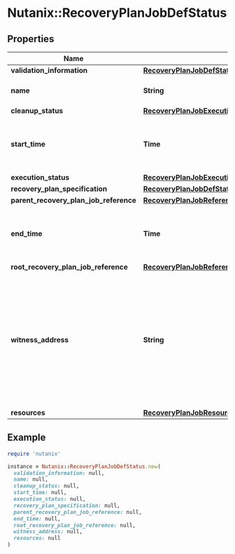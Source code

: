 # Nutanix::RecoveryPlanJobDefStatus

## Properties

| Name | Type | Description | Notes |
| ---- | ---- | ----------- | ----- |
| **validation_information** | [**RecoveryPlanJobDefStatusValidationInformation**](RecoveryPlanJobDefStatusValidationInformation.md) |  | [optional] |
| **name** | **String** | Recovery Plan Job name. |  |
| **cleanup_status** | [**RecoveryPlanJobExecutionPhasesStatus**](RecoveryPlanJobExecutionPhasesStatus.md) |  | [optional] |
| **start_time** | **Time** | Time when the Recovery Plan Job was created. | [optional] |
| **execution_status** | [**RecoveryPlanJobExecutionPhasesStatus**](RecoveryPlanJobExecutionPhasesStatus.md) |  | [optional] |
| **recovery_plan_specification** | [**RecoveryPlanJobDefStatusRecoveryPlanSpecification**](RecoveryPlanJobDefStatusRecoveryPlanSpecification.md) |  | [optional] |
| **parent_recovery_plan_job_reference** | [**RecoveryPlanJobReference**](RecoveryPlanJobReference.md) |  | [optional] |
| **end_time** | **Time** | Time when the Recovery Plan Job execution ended. | [optional] |
| **root_recovery_plan_job_reference** | [**RecoveryPlanJobReference**](RecoveryPlanJobReference.md) |  | [optional] |
| **witness_address** | **String** | Address of the witness, which has triggered this Recovery Plan Job. This will be same as Availability Zone URL, on which witness is deployed.  | [optional] |
| **resources** | [**RecoveryPlanJobResources**](RecoveryPlanJobResources.md) |  |  |

## Example

```ruby
require 'nutanix'

instance = Nutanix::RecoveryPlanJobDefStatus.new(
  validation_information: null,
  name: null,
  cleanup_status: null,
  start_time: null,
  execution_status: null,
  recovery_plan_specification: null,
  parent_recovery_plan_job_reference: null,
  end_time: null,
  root_recovery_plan_job_reference: null,
  witness_address: null,
  resources: null
)
```


